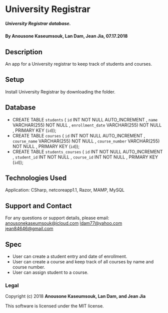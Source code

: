 # University Registrar
##### University Registrar database.

#### By Anousone Kaseumsouk, Lan Dam, Jean Jia, 07.17.2018

## Description

An app for a University registrar to keep track of students and courses.

## Setup

Install University Registrar by downloading the folder.

## Database
* CREATE TABLE `students` ( `id` INT NOT NULL AUTO_INCREMENT , `name` VARCHAR(255) NOT NULL , `enrollment_date` VARCHAR(255) NOT NULL , PRIMARY KEY (`id`));
* CREATE TABLE `courses` ( `id` INT NOT NULL AUTO_INCREMENT , `course_name` VARCHAR(255) NOT NULL , `course_number` VARCHAR(255) NOT NULL , PRIMARY KEY (`id`));
* CREATE TABLE `students_courses` ( `id` INT NOT NULL AUTO_INCREMENT , `student_id` INT NOT NULL , `course_id` INT NOT NULL , PRIMARY KEY (`id`));
## Technologies Used

Application: CSharp, netcoreapp1.1, Razor, MAMP, MySQL

## Support and Contact

For any questions or support details, please email:
anousonekaseumsouk@icloud.com
ldam77@yahoo.com
jean84646@gmail.com

## Spec

* User can create a student entry and date of enrollment.
* User can create a course and keep track of all courses by name and course number.
* User can assign student to a course.

### Legal

Copyright (c) 2018 **Anousone Kaseumsouk, Lan Dam, and Jean Jia**

This software is licensed under the MIT license.
